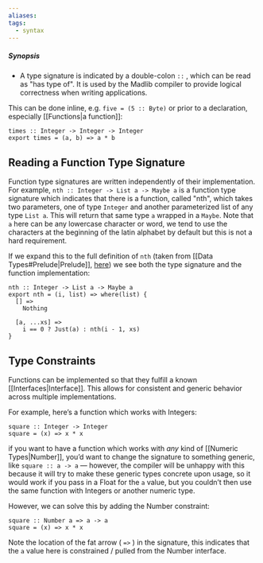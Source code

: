 ```yaml
---
aliases: 
tags:
  - syntax
---
```

##### Synopsis
- A type signature is indicated by a double-colon `::` , which can be read as "has type of". It is used by the Madlib compiler to provide logical correctness when writing applications.

This can be done inline, e.g. <code>five = (5 :: Byte)</code> or prior to a declaration, especially [[Functions|a function]]:
```
times :: Integer -> Integer -> Integer
export times = (a, b) => a * b 
```

## Reading a Function Type Signature

Function type signatures are written independently of their implementation.
For example, `nth :: Integer -> List a -> Maybe a` is a function type signature which indicates that there is a function, called "nth", which takes two parameters, one of type `Integer` and another parameterized list of any type `List a`. This will return that same type `a` wrapped in a `Maybe`. Note that `a` here can be any lowercase character or word, we tend to use the characters at the beginning of the latin alphabet by default but this is not a hard requirement.

If we expand this to the full definition of `nth` (taken from [[Data Types#Prelude|Prelude]], [here](https://github.com/madlib-lang/madlib/blob/7b9f98c09c70a03a036b900bc7f08e9eb2302f12/prelude/__internal__/List.mad#L372-L387)) we see both the type signature and the function implementation:
```
nth :: Integer -> List a -> Maybe a
export nth = (i, list) => where(list) {
  [] =>
    Nothing

  [a, ...xs] =>
    i == 0 ? Just(a) : nth(i - 1, xs)
}
```

## Type Constraints
Functions can be implemented so that they fulfill a known [[Interfaces|Interface]]. This allows for consistent and generic behavior across multiple implementations. 

For example, here’s a function which works with Integers:

```mad
square :: Integer -> Integer
square = (x) => x * x
```

if you want to have a function which works with _any_ kind of [[Numeric Types|Number]], you’d want to change the signature to something generic, like `square :: a -> a`  — however, the compiler will be unhappy with this because it will try to make these generic types concrete upon usage, so it would work if you pass in a Float for the `a` value, but you couldn’t then use the same function with Integers or another numeric type.

However, we can solve this by adding the Number constraint:

```mad
square :: Number a => a -> a
square = (x) => x * x
```

Note the location of the fat arrow ( <code>=></code> ) in the signature, this indicates that the `a` value here is constrained / pulled from the Number interface.